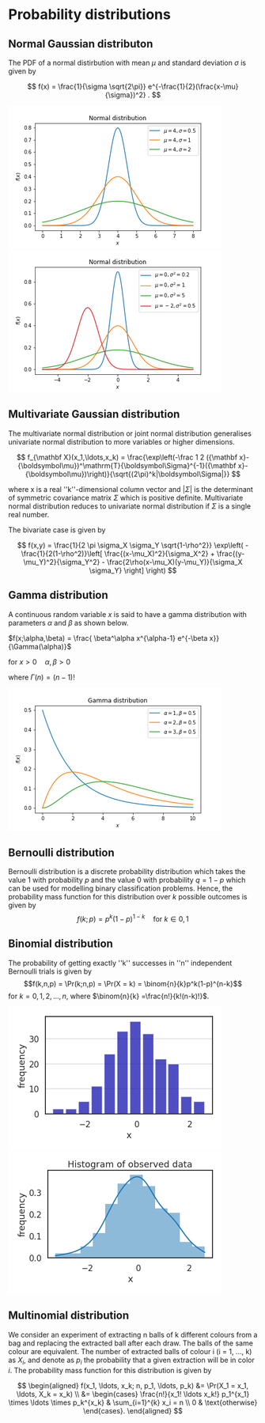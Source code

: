 # Probability distributions

## Normal Gaussian distributon

The PDF of a normal distirbution with mean $\mu$ and standard deviation $\sigma$ is given by

$$
f(x) = \frac{1}{\sigma \sqrt{2\pi}} e^{-\frac{1}{2}(\frac{x-\mu}{\sigma})^2} .
$$

![plot](normal_dist_1.png)
![plot](normal_dist_2.png)

## Multivariate Gaussian distribution

The multivariate normal distribution or joint normal distribution generalises univariate normal distribution to more variables or higher dimensions.

$$
f_{\mathbf X}(x_1,\ldots,x_k) = \frac{\exp\left(-\frac 1 2 ({\mathbf x}-{\boldsymbol\mu})^\mathrm{T}{\boldsymbol\Sigma}^{-1}({\mathbf x}-{\boldsymbol\mu})\right)}{\sqrt{(2\pi)^k|\boldsymbol\Sigma|}}
$$

where x is a real ''k''-dimensional column vector and $|\Sigma|$ is the determinant of symmetric covariance matrix $\Sigma$ which is positive definite. Multivariate normal distribution reduces to univariate normal distribution if $\Sigma$ is a single real number.

The bivariate case is given by

$$
    f(x,y) =
      \frac{1}{2 \pi  \sigma_X \sigma_Y \sqrt{1-\rho^2}}
      \exp\left(
        -\frac{1}{2(1-\rho^2)}\left[
          \frac{(x-\mu_X)^2}{\sigma_X^2} +
          \frac{(y-\mu_Y)^2}{\sigma_Y^2} -
          \frac{2\rho(x-\mu_X)(y-\mu_Y)}{\sigma_X \sigma_Y}
        \right]
      \right)
$$

## Gamma distribution

A continuous random variable $x$ is said to have a gamma distribution with parameters $\alpha$ and $\beta$ as shown below.

$f(x;\alpha,\beta) = \frac{ \beta^\alpha x^{\alpha-1} e^{-\beta x}}{\Gamma(\alpha)}$

$\text{ for } x > 0 \quad \alpha, \beta > 0$

where $\Gamma(n) = (n-1)!$

![plot](gamma_distribution.png)

## Bernoulli distribution

Bernoulli distribution is a discrete probability distribution which takes the value 1 with probability $p$ and the value 0 with probability $q=1-p$ which can be used for modelling binary classification problems. Hence, the probability mass function for this distribution over $k$ possible outcomes is given by
$$f(k;p) = p^k (1-p)^{1-k} \quad \text{for } k\in{0,1}$$

## Binomial distribution

The probability of getting exactly ''k'' successes in ''n'' independent Bernoulli trials is given by  
$$f(k,n,p) = \Pr(k;n,p) = \Pr(X = k) = \binom{n}{k}p^k(1-p)^{n-k}$$
for $k = 0, 1, 2, ..., n$, where $\binom{n}{k} =\frac{n!}{k!(n-k)!}$.

![plot](histo_matplotlib.png)
![plot](histo_seaborn.png)

## Multinomial distribution

We consider an experiment of extracting n balls of k different colours from a bag and replacing the extracted ball after each draw. The balls of the same colour are equivalent. The number of extracted balls of colour i (i = 1, ..., k) as $X_i$, and denote as $p_i$ the probability that a given extraction will be in color $i$. The probability mass function for this distribution is given by

$$
\begin{aligned}
f(x_1, \ldots, x_k; n, p_1, \ldots, p_k) &= \Pr(X_1 = x_1, \ldots, X_k = x_k)  \\
                                         &= \begin{cases}
                                            \frac{n!}{x_1! \ldots x_k!} p_1^{x_1} \times \ldots \times p_k^{x_k} & \sum_{i=1}^{k} x_i = n \\
                                            0 & \text{otherwise}
                                           \end{cases}.
\end{aligned}
$$
